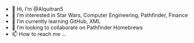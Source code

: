 - 👋 Hi, I’m @Alquitran5
- 👀 I’m interested in Star Wars, Computer Engineering, Pathfinder, Finance
- 🌱 I’m currently learning GitHub, XML
- 💞️ I’m looking to collaborate on Pathfinder Homebrews
- 📫 How to reach me ...

<!---
Alquitran5/Alquitran5 is a ✨ special ✨ repository because its `README.md` (this file) appears on your GitHub profile.
You can click the Preview link to take a look at your changes.
--->
